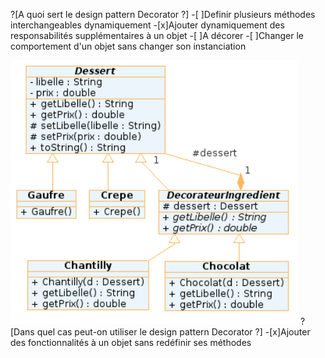 ?[A quoi sert le design pattern Decorator ?]
-[ ]Definir plusieurs méthodes interchangeables dynamiquement
-[x]Ajouter dynamiquement des responsabilités supplémentaires à un objet
-[ ]A décorer
-[ ]Changer le comportement d'un objet sans changer son instanciation

![UML_DESSERT](uml.PNG "")
?[Dans quel cas peut-on utiliser le design pattern Decorator ?]
-[x]Ajouter des fonctionnalités à un objet sans redéfinir ses méthodes
